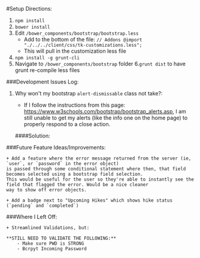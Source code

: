 #Setup Directions:
1. `npm install`
2. `bower install`
3. Edit `/bower_components/bootstrap/bootstrap.less`
	+ Add to the bottom of the file:
		`// Addons
		@import "./../../client/css/tk-customizations.less";`
	+ This will pull in the customization less file
4. `npm install -g grunt-cli`
5. Navigate to `/bower_components/bootstrap` folder
6.`grunt dist` to have grunt re-compile less files


###Development Issues Log:

1. Why won't my bootstrap `alert-dismissable` class not take?:

	+ If I follow the instructions from this page: https://www.w3schools.com/bootstrap/bootstrap_alerts.asp,
	I am still unable to get my alerts (like the info one on the home page) to properly respond to a close action.

	####Solution:



###Future Feature Ideas/Improvements:

	+ Add a feature where the error message returned from the server (ie, `user`, or `password` in the error object)
	is passed through some conditional statement where then, that field becomes selected using a bootstrap field selection.
	This would be useful for the user so they're able to instantly see the field that flagged the error. Would be a nice cleaner
	way to show off error objects.

	+ Add a badge next to "Upcoming Hikes" which shows hike status (`pending` and `completed`)


###Where I Left Off:

	+ Streamlined Validations, but:

	**STILL NEED TO VALIDATE THE FOLLOWING:**
		- Make sure PWD is STRONG
		- Bcrpyt Incoming Password
